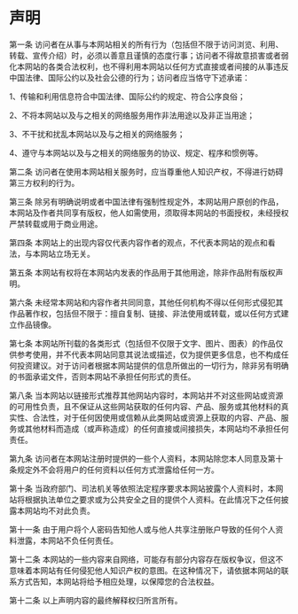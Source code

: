 # 声明

第一条 访问者在从事与本网站相关的所有行为（包括但不限于访问浏览、利用、转载、宣传介绍）时，必须以善意且谨慎的态度行事；访问者不得故意损害或者弱化本网站的各类合法权利，也不得利用本网站以任何方式直接或者间接的从事违反中国法律、国际公约以及社会公德的行为；访问者应当恪守下述承诺：

1、传输和利用信息符合中国法律、国际公约的规定、符合公序良俗；

2、不将本网站以及与之相关的网络服务用作非法用途以及非正当用途；

3、不干扰和扰乱本网站以及与之相关的网络服务；

4、遵守与本网站以及与之相关的网络服务的协议、规定、程序和惯例等。

第二条 访问者在使用本网站相关服务时，应当尊重他人知识产权，不得进行妨碍第三方权利的行为。

第三条 除另有明确说明或者中国法律有强制性规定外，本网站用户原创的作品，本网站及作者共同享有版权，他人如需使用，须取得本网站的书面授权，未经授权严禁转载或用于商业用途。

第四条 本网站上的出现内容仅代表内容作者的观点，不代表本网站的观点和看法，与本网站立场无关。

第五条 本网站有权将在本网站内发表的作品用于其他用途，除非作品附有版权声明。

第六条 未经常本网站和内容作者共同同意，其他任何机构不得以任何形式侵犯其作品著作权，包括但不限于：擅自复制、链接、非法使用或转载，或以任何方式建立作品镜像。

第七条 本网站所刊载的各类形式（包括但不仅限于文字、图片、图表）的作品仅供参考使用，并不代表本网站同意其说法或描述，仅为提供更多信息，也不构成任何投资建议。对于访问者根据本网站提供的信息所做出的一切行为，除非另有明确的书面承诺文件，否则本网站不承担任何形式的责任。

第八条 当本网站以链接形式推荐其他网站内容时，本网站并不对这些网站或资源的可用性负责，且不保证从这些网站获取的任何内容、产品、服务或其他材料的真实性、合法性，对于任何因使用或信赖从此类网站或资源上获取的内容、产品、服务或其他材料而造成（或声称造成）的任何直接或间接损失，本网站均不承担任何责任。

第九条 访问者在本网站注册时提供的一些个人资料，本网站除您本人同意及第十条规定外不会将用户的任何资料以任何方式泄露给任何一方。

第十条 当政府部门、司法机关等依照法定程序要求本网站披露个人资料时，本网站将根据执法单位之要求或为公共安全之目的提供个人资料。在此情况下之任何披露本网站均不对此负责。

第十一条 由于用户将个人密码告知他人或与他人共享注册账户导致的任何个人资料泄露，本网站不负任何责任。

第十二条 本网站的一些内容来自网络，可能存有部分内容存在版权争议，但这不意味着本网站有任何侵犯他人知识产权的意图。在这种情况下，请依据本网站的联系方式告知，本网站将给予相应处理，以保障您的合法权益。

第十二条 以上声明内容的最终解释权归所言所有。